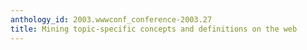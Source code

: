 ```yaml
---
anthology_id: 2003.wwwconf_conference-2003.27
title: Mining topic-specific concepts and definitions on the web
---
```

